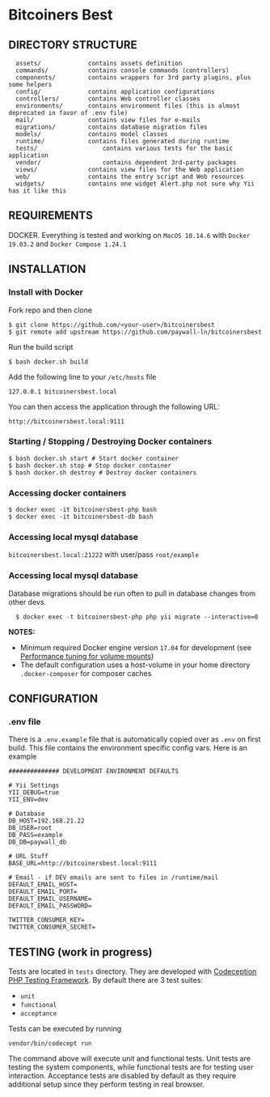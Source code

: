 # Bitcoiners Best

DIRECTORY STRUCTURE
-------------------

      assets/             contains assets definition
      commands/           contains console commands (controllers)
      components/         contains wrappers for 3rd party plugins, plus some helpers
      config/             contains application configurations
      controllers/        contains Web controller classes
      environments/       contains environment files (this is almost deprecated in favor of .env file)
      mail/               contains view files for e-mails
      migrations/         contains database migration files
      models/             contains model classes
      runtime/            contains files generated during runtime
      tests/                  contains various tests for the basic application
      vendor/                 contains dependent 3rd-party packages
      views/              contains view files for the Web application
      web/                contains the entry script and Web resources
      widgets/            contains one widget Alert.php not sure why Yii has it like this



REQUIREMENTS
------------

DOCKER. Everything is tested and working on `MacOS 10.14.6` with `Docker 19.03.2` and `Docker Compose 1.24.1`


INSTALLATION
------------

### Install with Docker

Fork repo and then clone

    $ git clone https://github.com/<your-user>/bitcoinersbest
    $ git remote add upstream https://github.com/paywall-ln/bitcoinersbest

Run the build script

    $ bash docker.sh build
    
Add the following line to your `/etc/hosts` file

    127.0.0.1 bitcoinersbest.local
    
You can then access the application through the following URL:

    http://bitcoinersbest.local:9111
   
### Starting / Stopping / Destroying Docker containers
    $ bash docker.sh start # Start docker container
    $ bash docker.sh stop # Stop docker container
    $ bash docker.sh destroy # Destroy docker containers

### Accessing docker containers
    $ docker exec -it bitcoinersbest-php bash
    $ docker exec -it bitcoinersbest-db bash

### Accessing local mysql database
   `bitcoinersbest.local:21222` with user/pass `root/example`
   
### Accessing local mysql database

Database migrations should be run often to pull in database changes from other devs.
      
      $ docker exec -t bitcoinersbest-php php yii migrate --interactive=0
    
**NOTES:** 
- Minimum required Docker engine version `17.04` for development (see [Performance tuning for volume mounts](https://docs.docker.com/docker-for-mac/osxfs-caching/))
- The default configuration uses a host-volume in your home directory `.docker-composer` for composer caches


CONFIGURATION
-------------

### .env file

There is a `.env.example` file that is automatically copied over as `.env` on first build. This file contains the environment specific config vars. Here is an example

```
############## DEVELOPMENT ENVIRONMENT DEFAULTS

# Yii Settings
YII_DEBUG=true
YII_ENV=dev

# Database
DB_HOST=192.168.21.22
DB_USER=root
DB_PASS=example
DB_DB=paywall_db

# URL Stuff
BASE_URL=http://bitcoinersbest.local:9111

# Email - if DEV emails are sent to files in /runtime/mail
DEFAULT_EMAIL_HOST=
DEFAULT_EMAIL_PORT=
DEFAULT_EMAIL_USERNAME=
DEFAULT_EMAIL_PASSWORD=

TWITTER_CONSUMER_KEY=
TWITTER_CONSUMER_SECRET=
```

TESTING (work in progress)
-------

Tests are located in `tests` directory. They are developed with [Codeception PHP Testing Framework](http://codeception.com/).
By default there are 3 test suites:

- `unit`
- `functional`
- `acceptance`

Tests can be executed by running

```
vendor/bin/codecept run
```

The command above will execute unit and functional tests. Unit tests are testing the system components, while functional
tests are for testing user interaction. Acceptance tests are disabled by default as they require additional setup since
they perform testing in real browser. 
